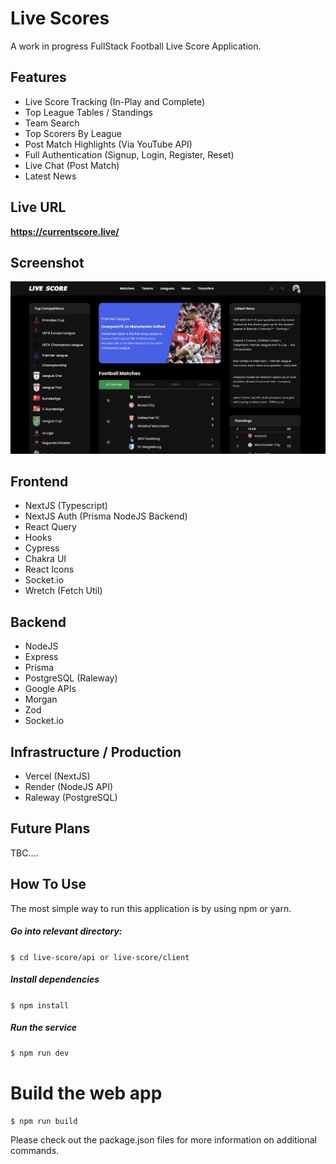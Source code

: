 <h1 >
  Live Scores 
  <br>
</h1>

A work in progress FullStack Football Live Score Application.

## Features
- Live Score Tracking (In-Play and Complete)
- Top League Tables / Standings
- Team Search
- Top Scorers By League
- Post Match Highlights (Via YouTube API)
- Full Authentication (Signup, Login, Register, Reset)
- Live Chat (Post Match)
- Latest News 

## Live URL

<strong>https://currentscore.live/</strong>

## Screenshot

![](https://github.com/thomasblaymire/live-score/blob/main/home.png)


## Frontend 

- NextJS (Typescript)
- NextJS Auth (Prisma NodeJS Backend)
- React Query
- Hooks
- Cypress
- Chakra UI
- React Icons
- Socket.io
- Wretch (Fetch Util)

## Backend
- NodeJS
- Express
- Prisma
- PostgreSQL (Raleway)
- Google APIs
- Morgan 
- Zod
- Socket.io

## Infrastructure / Production
- Vercel (NextJS)
- Render (NodeJS API)
- Raleway (PostgreSQL)

## Future Plans
TBC....


## How To Use

The most simple way to run this application is by using npm or yarn.


##### Go into relevant directory:
`$ cd live-score/api or live-score/client`

##### Install dependencies
`$ npm install`

##### Run the service
`$ npm run dev`

# Build the web app
`$ npm run build`

Please check out the package.json files for more information on additional commands.

